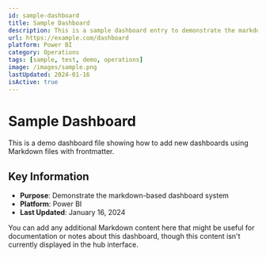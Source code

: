 ```yaml
---
id: sample-dashboard
title: Sample Dashboard
description: This is a sample dashboard entry to demonstrate the markdown-based approach
url: https://example.com/dashboard
platform: Power BI
category: Operations
tags: [sample, test, demo, operations]
image: /images/sample.png
lastUpdated: 2024-01-16
isActive: true
---
```


# Sample Dashboard

This is a demo dashboard file showing how to add new dashboards using Markdown files with frontmatter.

## Key Information

- **Purpose**: Demonstrate the markdown-based dashboard system
- **Platform**: Power BI
- **Last Updated**: January 16, 2024

You can add any additional Markdown content here that might be useful for documentation or notes about this dashboard, though this content isn't currently displayed in the hub interface.
